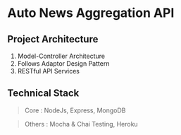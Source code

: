 # Auto News Aggregation API


## Project Architecture
1. Model-Controller Architecture
2. Follows Adaptor Design Pattern
3. RESTful API Services


## Technical Stack
> Core : NodeJs, Express, MongoDB

> Others : Mocha & Chai Testing, Heroku 

